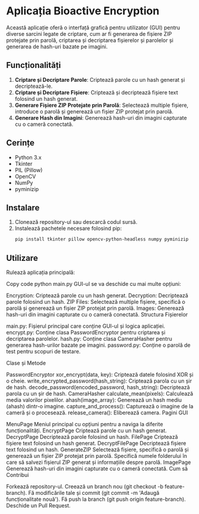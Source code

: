 # Aplicația Bioactive Encryption

Această aplicație oferă o interfață grafică pentru utilizator (GUI) pentru diverse sarcini legate de criptare, cum ar fi generarea de fișiere ZIP protejate prin parolă, criptarea și decriptarea fișierelor și parolelor și generarea de hash-uri bazate pe imagini.

## Funcționalități

1. **Criptare și Decriptare Parole**: Criptează parole cu un hash generat și decriptează-le.
2. **Criptare și Decriptare Fișiere**: Criptează și decriptează fișiere text folosind un hash generat.
3. **Generare Fișiere ZIP Protejate prin Parolă**: Selectează multiple fișiere, introduce o parolă și generează un fișier ZIP protejat prin parolă.
4. **Generare Hash din Imagini**: Generează hash-uri din imagini capturate cu o cameră conectată.

## Cerințe

- Python 3.x
- Tkinter
- PIL (Pillow)
- OpenCV
- NumPy
- pyminizip

## Instalare

1. Clonează repository-ul sau descarcă codul sursă.
2. Instalează pachetele necesare folosind pip:
   ```sh
   pip install tkinter pillow opencv-python-headless numpy pyminizip
   
## Utilizare

Rulează aplicația principală:

Copy code
python main.py
GUI-ul se va deschide cu mai multe opțiuni:

Encryption: Criptează parole cu un hash generat.
Decryption: Decriptează parole folosind un hash.
ZIP Files: Selectează multiple fișiere, specifică o parolă și generează un fișier ZIP protejat prin parolă.
Images: Generează hash-uri din imagini capturate cu o cameră conectată.
Structura Fișierelor

main.py: Fișierul principal care conține GUI-ul și logica aplicației.
encrypt.py: Conține clasa PasswordEncryptor pentru criptarea și decriptarea parolelor.
hash.py: Conține clasa CameraHasher pentru generarea hash-urilor bazate pe imagini.
password.py: Conține o parolă de test pentru scopuri de testare.

Clase și Metode

PasswordEncryptor
xor_encrypt(data, key): Criptează datele folosind XOR și o cheie.
write_encrypted_password(hash_string): Criptează parola cu un șir de hash.
decode_password(encoded_password, hash_string): Decriptează parola cu un șir de hash.
CameraHasher
calculate_mean(pixels): Calculează media valorilor pixelilor.
ahash(image_array): Generează un hash mediu (ahash) dintr-o imagine.
capture_and_process(): Capturează o imagine de la cameră și o procesează.
release_camera(): Eliberează camera.
Pagini GUI

MenuPage
Meniul principal cu opțiuni pentru a naviga la diferite funcționalități.
EncryptPage
Criptează parole cu un hash generat.
DecryptPage
Decriptează parole folosind un hash.
FilePage
Criptează fișiere text folosind un hash generat.
DecryptFilePage
Decriptează fișiere text folosind un hash.
GenerateZIP
Selectează fișiere, specifică o parolă și generează un fișier ZIP protejat prin parolă.
Specifică numele folderului în care să salvezi fișierul ZIP generat și informațiile despre parolă.
ImagePage
Generează hash-uri din imagini capturate cu o cameră conectată.
Cum să Contribui

Forkează repository-ul.
Creează un branch nou (git checkout -b feature-branch).
Fă modificările tale și commit (git commit -m 'Adaugă funcționalitate nouă').
Fă push la branch (git push origin feature-branch).
Deschide un Pull Request.

